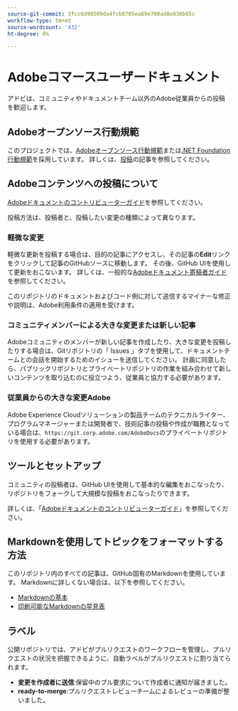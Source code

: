 ```yaml
---
source-git-commit: 3fcc6d98509da4fcb8705ea69e708ad8e038b65c
workflow-type: tm+mt
source-wordcount: '432'
ht-degree: 0%

---
```

# Adobeコマースユーザードキュメント

アドビは、コミュニティやドキュメントチーム以外のAdobe従業員からの投稿を歓迎します。

## Adobeオープンソース行動規範

このプロジェクトでは、[Adobeオープンソース行動規範](code-of-conduct.md)または[.NET Foundation行動規範](https://dotnetfoundation.org/code-of-conduct)を採用しています。 詳しくは、[投稿](contributing.md)の記事を参照してください。

## Adobeコンテンツへの投稿について

[Adobeドキュメントのコントリビューターガイド](https://docs.adobe.com/content/help/en/contributor/contributor-guide/introduction.html)を参照してください。

投稿方法は、投稿者と、投稿したい変更の種類によって異なります。

### 軽微な変更

軽微な更新を投稿する場合は、目的の記事にアクセスし、その記事の&#x200B;**Edit**&#x200B;リンクをクリックして記事のGitHubソースに移動します。 その後、GitHub UIを使用して更新をおこないます。 詳しくは、一般的な[Adobeドキュメント寄稿者ガイド](https://docs.adobe.com/content/help/en/contributor/contributor-guide/introduction.html)を参照してください。

このリポジトリのドキュメントおよびコード例に対して送信するマイナーな修正や説明は、Adobe利用条件の適用を受けます。

### コミュニティメンバーによる大きな変更または新しい記事

Adobeコミュニティのメンバーが新しい記事を作成したり、大きな変更を投稿したりする場合は、Gitリポジトリの「 Issues 」タブを使用して、ドキュメントチームとの会話を開始するためのイシューを送信してください。 計画に同意したら、パブリックリポジトリとプライベートリポジトリの作業を組み合わせて新しいコンテンツを取り込むのに役立つよう、従業員と協力する必要があります。

<!--
If you submit a pull request with significant changes to documentation and code examples, you'll see a message in the pull request asking you to submit an online contribution license agreement (CLA). We need you to complete the online form before we can review your pull request.
-->

### 従業員からの大きな変更Adobe

Adobe Experience Cloudソリューションの製品チームのテクニカルライター、プログラムマネージャーまたは開発者で、技術記事の投稿や作成が職務となっている場合は、`https://git.corp.adobe.com/AdobeDocs`のプライベートリポジトリを使用する必要があります。

<!--Employees from other parts of the Adobe world should use the public repo for minor updates.-->

## ツールとセットアップ

コミュニティの投稿者は、GitHub UIを使用して基本的な編集をおこなったり、リポジトリをフォークして大規模な投稿をおこなったりできます。

詳しくは、「[Adobeドキュメントのコントリビューターガイド](https://docs.adobe.com/content/help/en/contributor/contributor-guide/introduction.html)」を参照してください。

## Markdownを使用してトピックをフォーマットする方法

このリポジトリ内のすべての記事は、GitHub固有のMarkdownを使用しています。 Markdownに詳しくない場合は、以下を参照してください。

* [Markdownの基本](https://help.github.com/articles/getting-started-with-writing-and-formatting-on-github/)
* [印刷可能なMarkdownの早見表](https://guides.github.com/pdfs/markdown-cheatsheet-online.pdf)

## ラベル

公開リポジトリでは、アドビがプルリクエストのワークフローを管理し、プルリクエストの状況を把握できるように、自動ラベルがプルリクエストに割り当てられます。

* **変更を作成者に送信**:保留中のプル要求について作成者に通知が届きました。
* **ready-to-merge**:プルリクエストレビューチームによるレビューの準備が整いました。
